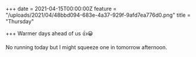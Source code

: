 +++
date = 2021-04-15T00:00:00Z
feature = "/uploads/2021/04/48bbd094-683e-4a37-929f-9afd7ea776d0.png"
title = "Thursday"

+++
Warmer days ahead of us 👍😀

No running today but I might squeeze one in tomorrow afternoon.